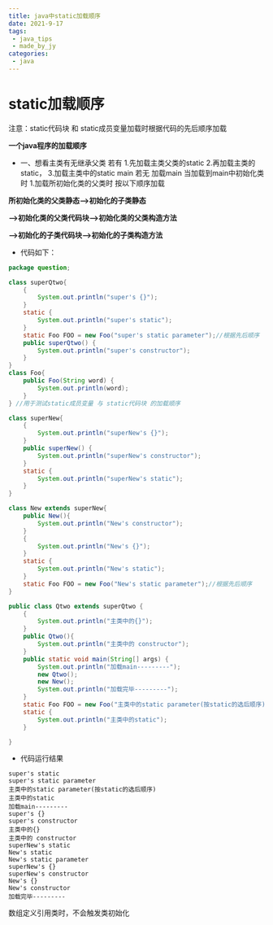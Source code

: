 ```yaml
---
title: java中static加载顺序
date: 2021-9-17
tags:
 - java_tips
 - made_by_jy
categories: 
 - java
---
```

# static加载顺序
注意：static代码块 和 static成员变量加载时根据代码的先后顺序加载

**一个java程序的加载顺序**

* 一、想看主类有无继承父类 
  若有
  1.先加载主类父类的static
  2.再加载主类的static，
  3.加载主类中的static main
  若无
  加载main
  当加载到main中初始化类时
  1.加载所初始化类的父类时 按以下顺序加载

**所初始化类的父类静态——>初始化的子类静态**

**——>初始化类的父类代码块——>初始化类的父类构造方法**

**——>初始化的子类代码块——>初始化的子类构造方法**

* 代码如下：
```java
package question;

class superQtwo{
	{
		System.out.println("super's {}");
	}
	static {
		System.out.println("super's static");
	}
	static Foo FOO = new Foo("super's static parameter");//根据先后顺序
	public superQtwo() {
		System.out.println("super's constructor");
	}
}
class Foo{
	public Foo(String word) {
		System.out.println(word);
	}
} //用于测试static成员变量 与 static代码块 的加载顺序

class superNew{
	{
		System.out.println("superNew's {}");
	}
	public superNew() {
		System.out.println("superNew's constructor");
	}
	static {
		System.out.println("superNew's static");
	}
}

class New extends superNew{
	public New(){
		System.out.println("New's constructor");
	}
	{
		System.out.println("New's {}");
	}
	static {
		System.out.println("New's static");
	}
	static Foo FOO = new Foo("New's static parameter");//根据先后顺序
}

public class Qtwo extends superQtwo {
	{
		System.out.println("主类中的{}");
	}
	public Qtwo(){
		System.out.println("主类中的 constructor");
	}
	public static void main(String[] args) {
		System.out.println("加载main---------");
		new Qtwo();
		new New();
		System.out.println("加载完毕---------");
	}
	static Foo FOO = new Foo("主类中的static parameter(按static的选后顺序)");
	static {
		System.out.println("主类中的static");
	}

}
```

* 代码运行结果

```
super's static
super's static parameter
主类中的static parameter(按static的选后顺序)
主类中的static
加载main---------
super's {}
super's constructor
主类中的{}
主类中的 constructor
superNew's static
New's static
New's static parameter
superNew's {}
superNew's constructor
New's {}
New's constructor
加载完毕---------
```

数组定义引用类时，不会触发类初始化

